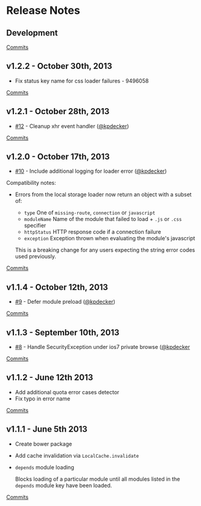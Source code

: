 # Release Notes

## Development

[Commits](https://github.com/walmartlabs/lumbar-loader/compare/v1.2.2...master)

## v1.2.2 - October 30th, 2013

- Fix status key name for css loader failures - 9496058

[Commits](https://github.com/walmartlabs/lumbar-loader/compare/v1.2.1...v1.2.2)

## v1.2.1 - October 28th, 2013

- [#12](https://github.com/walmartlabs/lumbar-loader/pull/12) - Cleanup xhr event handler ([@kpdecker](https://api.github.com/users/kpdecker))

[Commits](https://github.com/walmartlabs/lumbar-loader/compare/v1.2.0...v1.2.1)

## v1.2.0 - October 17th, 2013

- [#10](https://github.com/walmartlabs/lumbar-loader/pull/10) - Include additional logging for loader error ([@kpdecker](https://api.github.com/users/kpdecker))

Compatibility notes:
- Errors from the local storage loader now return an object with a subset of:
  - `type` One of `missing-route`, `connection` or `javascript`
  - `moduleName` Name of the module that failed to load + `.js` or `.css` specifier
  - `httpStatus` HTTP response code if a connection failure
  - `exception` Exception thrown when evaluating the module's javascript

  This is a breaking change for any users expecting the string error codes used previously.

[Commits](https://github.com/walmartlabs/lumbar-loader/compare/v1.1.4...v1.2.0)

## v1.1.4 - October 12th, 2013

- [#9](https://github.com/walmartlabs/lumbar-loader/pull/9) - Defer module preload ([@kpdecker](https://api.github.com/users/kpdecker))

[Commits](https://github.com/walmartlabs/lumbar-loader/compare/v1.1.3...v1.1.4)

## v1.1.3 - September 10th, 2013

- [#8](https://github.com/walmartlabs/lumbar-loader/pull/8) - Handle SecurityException under ios7 private browse ([@kpdecker](https://api.github.com/users/kpdecker)

[Commits](https://github.com/walmartlabs/lumbar-loader/compare/v1.1.2...v1.1.3)

## v1.1.2 - June 12th 2013

- Add additional quota error cases detector
- Fix typo in error name

[Commits](https://github.com/walmartlabs/lumbar-loader/compare/v1.1.1...v1.1.2)

## v1.1.1 - June 5th 2013

- Create bower package
- Add cache invalidation via `LocalCache.invalidate`
- `depends` module loading

  Blocks loading of a particular module until all modules listed in the `depends` module key have been loaded.

[Commits](https://github.com/walmartlabs/lumbar-loader/compare/v1.1.0...v1.1.1)
